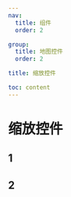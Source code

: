 ```yaml
---
nav:
  title: 组件
  order: 2

group:
  title: 地图控件
  order: 2

title: 缩放控件

toc: content
---
```


# 缩放控件

## 1

## 2

<code src="../examples/base.tsx"></code>
